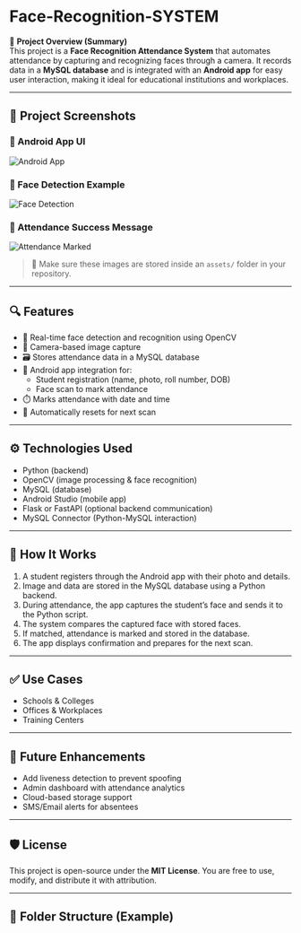 # Face-Recognition-SYSTEM

📌 **Project Overview (Summary)**  
This project is a **Face Recognition Attendance System** that automates attendance by capturing and recognizing faces through a camera. It records data in a **MySQL database** and is integrated with an **Android app** for easy user interaction, making it ideal for educational institutions and workplaces.

---

## 📸 Project Screenshots

### 🔹 Android App UI
![Android App](assets/android_ui.png)

### 🔹 Face Detection Example
![Face Detection](assets/face_detection.png)

### 🔹 Attendance Success Message
![Attendance Marked](assets/attendance_success.png)

> 📂 Make sure these images are stored inside an `assets/` folder in your repository.

---

## 🔍 Features
- 🎥 Real-time face detection and recognition using OpenCV
- 📸 Camera-based image capture
- 🗃️ Stores attendance data in a MySQL database
- 📱 Android app integration for:
  - Student registration (name, photo, roll number, DOB)
  - Face scan to mark attendance
- ⏱️ Marks attendance with date and time
- 🔁 Automatically resets for next scan

---

## ⚙️ Technologies Used
- Python (backend)
- OpenCV (image processing & face recognition)
- MySQL (database)
- Android Studio (mobile app)
- Flask or FastAPI (optional backend communication)
- MySQL Connector (Python-MySQL interaction)

---

## 🧪 How It Works
1. A student registers through the Android app with their photo and details.
2. Image and data are stored in the MySQL database using a Python backend.
3. During attendance, the app captures the student’s face and sends it to the Python script.
4. The system compares the captured face with stored faces.
5. If matched, attendance is marked and stored in the database.
6. The app displays confirmation and prepares for the next scan.

---

## ✅ Use Cases
- Schools & Colleges
- Offices & Workplaces
- Training Centers

---

## 🚀 Future Enhancements
- Add liveness detection to prevent spoofing
- Admin dashboard with attendance analytics
- Cloud-based storage support
- SMS/Email alerts for absentees

---

## 🛡️ License
This project is open-source under the **MIT License**. You are free to use, modify, and distribute it with attribution.

---

## 📂 Folder Structure (Example)
